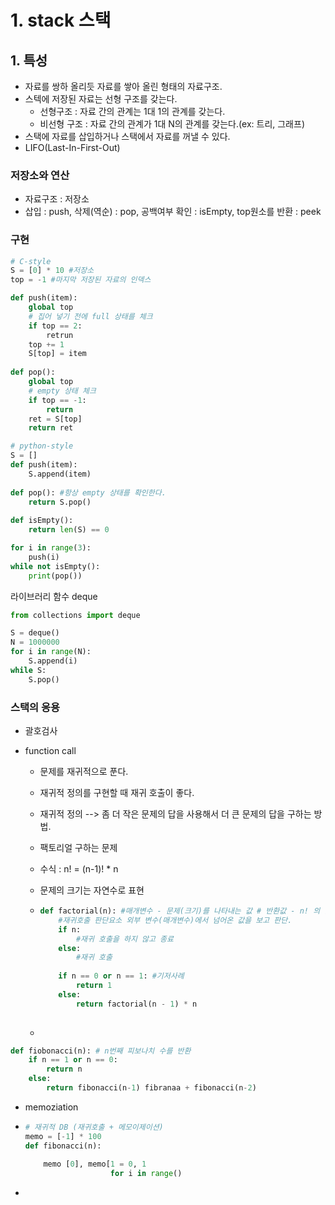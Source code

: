 # 1. stack 스택

## 1. 특성

- 자료를 쌍하 올리듯 자료를 쌓아 올린 형태의 자료구조.
- 스텍에 저장된 자료는 선형 구조를 갖는다.
  - 선형구조 : 자료 간의 관계는 1대 1의 관계를 갖는다.
  - 비선형 구조 : 자료 간의 관계가 1대 N의 관계를 갖는다.(ex: 트리, 그래프)
- 스택에 자료를 삽입하거나 스택에서 자료를 꺼낼 수 있다.
- LIFO(Last-In-First-Out)



### 저장소와 연산

- 자료구조 : 저장소
- 삽입 : push, 삭제(역순) : pop, 공백여부 확인 : isEmpty, top원소를 반환 : peek

### 구현

```python
# C-style 
S = [0] * 10 #저장소
top = -1 #마지막 저장된 자료의 인덱스

def push(item):
    global top
    # 집어 넣기 전에 full 상태를 체크
    if top == 2:
        retrun
    top += 1
    S[top] = item
    
def pop():
    global top
    # empty 상태 체크
    if top == -1:
        return
    ret = S[top]
    return ret

# python-style
S = []
def push(item):
	S.append(item)
    
def pop(): #항상 empty 상태를 확인한다.
    return S.pop()
    
def isEmpty():
    return len(S) == 0

for i in range(3):
    push(i)
while not isEmpty():
    print(pop())
```

라이브러리 함수 deque

```python
from collections import deque

S = deque()
N = 1000000
for i in range(N):
    S.append(i)
while S:
    S.pop()
```

### 스택의 응용

- 괄호검사

- function call

  - 문제를 재귀적으로 푼다.

  - 재귀적 정의를 구현할 때 재귀 호출이 좋다.

  - 재귀적 정의 --> 좀 더 작은 문제의 답을 사용해서 더 큰 문제의 답을 구하는 방법.

  - 팩토리얼 구하는 문제

  - 수식 : n! = (n-1)! * n

  - 문제의 크기는 자연수로 표현

  - ```python
    def factorial(n): #매개변수 - 문제(크기)를 나타내는 값 # 반환값 - n! 의 값(문제의 해)
        #재귀호출 판단요소 외부 변수(매개변수)에서 넘어온 값을 보고 판단.
        if n:
            #재귀 호출을 하지 않고 종료
        else:
            #재귀 호출
            
        if n == 0 or n == 1: #기저사례
            return 1
        else:
            return factorial(n - 1) * n
        
    ```

  - 

```python
def fiobonacci(n): # n번째 피보나치 수를 반환
    if n == 1 or n == 0:
        return n
    else:
        return fibonacci(n-1) fibranaa + fibonacci(n-2)
```

- memoziation

- ```python
  # 재귀적 DB (재귀호출 + 메모이제이션)
  memo = [-1] * 100
  def fibonacci(n):
      
      memo [0], memo[1 = 0, 1
                     for i in range()
  ```

- 